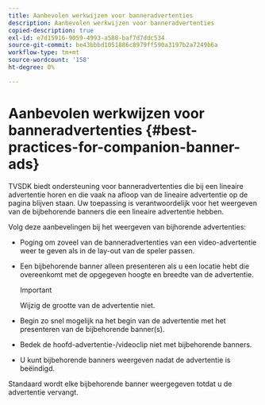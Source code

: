 ```yaml
---
title: Aanbevolen werkwijzen voor banneradvertenties
description: Aanbevolen werkwijzen voor banneradvertenties
copied-description: true
exl-id: e7d15916-9059-4993-a588-baf7d7ddc534
source-git-commit: be43bbbd1051886c8979ff590a3197b2a7249b6a
workflow-type: tm+mt
source-wordcount: '158'
ht-degree: 0%

---
```


# Aanbevolen werkwijzen voor banneradvertenties {#best-practices-for-companion-banner-ads}

TVSDK biedt ondersteuning voor banneradvertenties die bij een lineaire advertentie horen en die vaak na afloop van de lineaire advertentie op de pagina blijven staan. Uw toepassing is verantwoordelijk voor het weergeven van de bijbehorende banners die een lineaire advertentie hebben.

Volg deze aanbevelingen bij het weergeven van bijhorende advertenties:

* Poging om zoveel van de banneradvertenties van een video-advertentie weer te geven als in de lay-out van de speler passen.
* Een bijbehorende banner alleen presenteren als u een locatie hebt die overeenkomt met de opgegeven hoogte en breedte van de advertentie.

   >[!IMPORTANT]
   >
   >Wijzig de grootte van de advertentie niet.

* Begin zo snel mogelijk na het begin van de advertentie met het presenteren van de bijbehorende banner(s).
* Bedek de hoofd-advertentie-/videoclip niet met bijbehorende banners.
* U kunt bijbehorende banners weergeven nadat de advertentie is beëindigd.

Standaard wordt elke bijbehorende banner weergegeven totdat u de advertentie vervangt.
